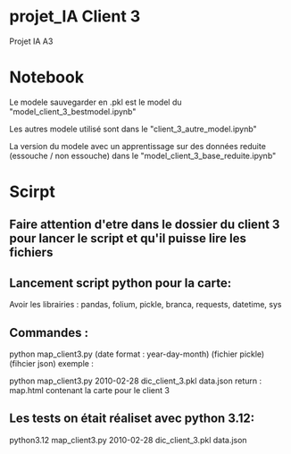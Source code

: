 # projet_IA Client 3
Projet IA A3

# Notebook
Le modele sauvegarder en .pkl est le model du "model_client_3_bestmodel.ipynb"

Les autres modele utilisé sont dans le "client_3_autre_model.ipynb"

La version du modele avec un apprentissage sur des données reduite (essouche / non essouche) dans le "model_client_3_base_reduite.ipynb"





# Scirpt
##  Faire attention d'etre dans le dossier du client 3 pour lancer le script et qu'il puisse lire les fichiers

## Lancement script python pour la carte:
Avoir les librairies : pandas, folium, pickle, branca, requests, datetime, sys


## Commandes :

python map_client3.py (date format : year-day-month) (fichier pickle) (fihcier json)
exemple :

python map_client3.py 2010-02-28 dic_client_3.pkl data.json
return : map.html contenant la carte pour le client 3


## Les tests on était réaliset avec python 3.12:

python3.12 map_client3.py 2010-02-28 dic_client_3.pkl data.json 